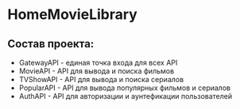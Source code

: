 # HomeMovieLibrary

## Состав проекта:
* GatewayAPI - единая точка входа для всех API
* MovieAPI - API для вывода и поиска фильмов
* TVShowAPI - API для вывода и поиска сериалов
* PopularAPI - API для вывода популярных фильмов и сериалов
* AuthAPI - API для авторизации и аунтефикации пользователей
